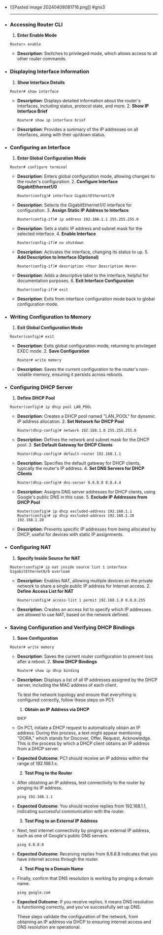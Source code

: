 - ![[Pasted image 20240408081716.png]]
  #gns3
  
  ---
- ### Accessing Router CLI
  1. **Enter Enable Mode**
   ```
   Router> enable
   ```
	- **Description**: Switches to privileged mode, which allows access to all other router commands.
- ### Displaying Interface Information
  1. **Show Interface Details**
   ```
   Router# show interface
   ```
	- **Description**: Displays detailed information about the router's interfaces, including status, protocol state, and more.
	  2. **Show IP Interface Brief**
	  ```
	  Router# show ip interface brief
	  ```
	- **Description**: Provides a summary of the IP addresses on all interfaces, along with their up/down status.
- ### Configuring an Interface
  1. **Enter Global Configuration Mode**
   ```
   Router# configure terminal
   ```
	- **Description**: Enters global configuration mode, allowing changes to the router's configuration.
	  2. **Configure Interface GigabitEthernet1/0**
	  ```
	  Router(config)# interface GigabitEthernet1/0
	  ```
	- **Description**: Selects the GigabitEthernet1/0 interface for configuration.
	  3. **Assign Static IP Address to Interface**
	  ```
	  Router(config-if)# ip address 192.168.1.1 255.255.255.0
	  ```
	- **Description**: Sets a static IP address and subnet mask for the selected interface.
	  4. **Enable Interface**
	  ```
	  Router(config-if)# no shutdown
	  ```
	- **Description**: Activates the interface, changing its status to up.
	  5. **Add Description to Interface (Optional)**
	  ```
	  Router(config-if)# description <Your Description Here>
	  ```
	- **Description**: Adds a descriptive label to the interface, helpful for documentation purposes.
	  6. **Exit Interface Configuration**
	  ```
	  Router(config-if)# exit
	  ```
	- **Description**: Exits from interface configuration mode back to global configuration mode.
- ### Writing Configuration to Memory
  1. **Exit Global Configuration Mode**
   ```
   Router(config)# exit
   ```
	- **Description**: Exits global configuration mode, returning to privileged EXEC mode.
	  2. **Save Configuration**
	  ```
	  Router# write memory
	  ```
	- **Description**: Saves the current configuration to the router's non-volatile memory, ensuring it persists across reboots.
- ### Configuring DHCP Server
  1. **Define DHCP Pool**
   ```
   Router(config)# ip dhcp pool LAN_POOL
   ```
	- **Description**: Creates a DHCP pool named "LAN_POOL" for dynamic IP address allocation.
	  2. **Set Network for DHCP Pool**
	  ```
	  Router(dhcp-config)# network 192.168.1.0 255.255.255.0
	  ```
	- **Description**: Defines the network and subnet mask for the DHCP pool.
	  3. **Set Default Gateway for DHCP Clients**
	  ```
	  Router(dhcp-config)# default-router 192.168.1.1
	  ```
	- **Description**: Specifies the default gateway for DHCP clients, typically the router's IP address.
	  4. **Set DNS Servers for DHCP Clients**
	  ```
	  Router(dhcp-config)# dns-server 8.8.8.8 8.8.4.4
	  ```
	- **Description**: Assigns DNS server addresses for DHCP clients, using Google's public DNS in this case.
	  5. **Exclude IP Addresses from DHCP Pool**
	  ```
	  Router(config)# ip dhcp excluded-address 192.168.1.1
	  Router(config)# ip dhcp excluded-address 192.168.1.10 192.168.1.20
	  ```
	- **Description**: Prevents specific IP addresses from being allocated by DHCP, useful for devices with static IP assignments.
- ### Configuring NAT
  1. **Specify Inside Source for NAT**
   ```
   Router(config)# ip nat inside source list 1 interface GigabitEthernet0/0 overload
   ```
	- **Description**: Enables NAT, allowing multiple devices on the private network to share a single public IP address for Internet access.
	  2. **Define Access List for NAT**
	  ```
	  Router(config)# access-list 1 permit 192.168.1.0 0.0.0.255
	  ```
	- **Description**: Creates an access list to specify which IP addresses are allowed to use NAT, based on the network defined.
- ### Saving Configuration and Verifying DHCP Bindings
  1. **Save Configuration**
   ```
   Router# write memory
   ```
	- **Description**: Saves the current router configuration to prevent loss after a reboot.
	  2. **Show DHCP Bindings**
	  ```
	  Router# show ip dhcp binding
	  ```
	- **Description**: Displays a list of all IP addresses assigned by the DHCP server, including the MAC address of each client.
	  
	  To test the network topology and ensure that everything is configured correctly, follow these steps on PC1:
	  
	  1. **Obtain an IP Address via DHCP**
	  
	  ```
	  DHCP
	  ```
	- On PC1, initiate a DHCP request to automatically obtain an IP address. During this process, a text might appear mentioning "DORA," which stands for Discover, Offer, Request, Acknowledge. This is the process by which a DHCP client obtains an IP address from a DHCP server.
	- **Expected Outcome**: PC1 should receive an IP address within the range of 192.168.1.x.
	  
	  2. **Test Ping to the Router**
	- After obtaining an IP address, test connectivity to the router by pinging its IP address.
	  ```
	  ping 192.168.1.1
	  ```
	- **Expected Outcome**: You should receive replies from 192.168.1.1, indicating successful communication with the router.
	  
	  3. **Test Ping to an External IP Address**
	- Next, test internet connectivity by pinging an external IP address, such as one of Google's public DNS servers.
	  ```
	  ping 8.8.8.8
	  ```
	- **Expected Outcome**: Receiving replies from 8.8.8.8 indicates that you have internet access through the router.
	  
	  4. **Test Ping to a Domain Name**
	- Finally, confirm that DNS resolution is working by pinging a domain name.
	  ```
	  ping google.com
	  ```
	- **Expected Outcome**: If you receive replies, it means DNS resolution is functioning correctly, and you've successfully set up DNS.
	  
	  These steps validate the configuration of the network, from obtaining an IP address via DHCP to ensuring internet access and DNS resolution are operational.